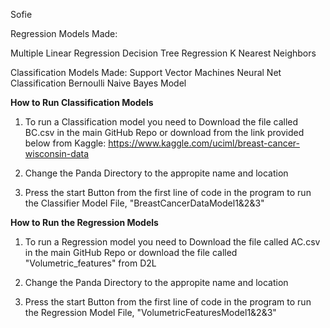 
Sofie

Regression Models Made:

Multiple Linear Regression
Decision Tree Regression
K Nearest Neighbors

Classification Models Made:
Support Vector Machines
Neural Net Classification
Bernoulli Naive Bayes Model

**How to Run Classification Models**

1. To run a Classification model you need to Download the file called BC.csv in the main GitHub Repo or download from the link provided below from Kaggle: https://www.kaggle.com/uciml/breast-cancer-wisconsin-data

2. Change the Panda Directory to the appropite name and location

3. Press the start Button from the first line of code in the program to run the Classifier Model File, "BreastCancerDataModel1&2&3"

**How to Run the Regression Models**

1. To run a Regression model you need to Download the file called AC.csv in the main GitHub Repo or download the file called "Volumetric_features" from D2L

2. Change the Panda Directory to the appropite name and location

3. Press the start Button from the first line of code in the program to run the Regression Model File, "VolumetricFeaturesModel1&2&3"
